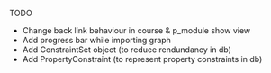 TODO
- Change back link behaviour in course & p_module show view
- Add progress bar while importing graph
- Add ConstraintSet object (to reduce rendundancy in db)
- Add PropertyConstraint (to represent property constraints in db)

